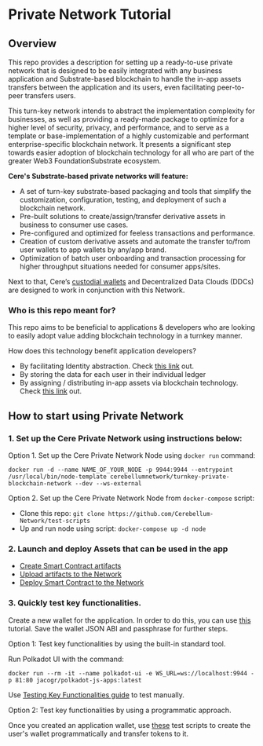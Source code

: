 # Private Network Tutorial

## Overview

This repo provides a description for setting up a ready-to-use private network that is designed to be easily integrated with any business application and Substrate-based blockchain to handle the in-app assets transfers between the application and its users, even facilitating peer-to-peer transfers  users.

This turn-key network intends to abstract the implementation complexity for businesses, as well as providing a ready-made package to optimize for a higher level of security, privacy, and performance, and to serve as a template or base-implementation of a highly customizable and performant enterprise-specific blockchain network. It presents a significant step towards easier adoption of blockchain technology for all who are part of the greater Web3 FoundationSubstrate ecosystem.

**Cere's Substrate-based private networks will feature:**
* A set of turn-key substrate-based packaging and tools that simplify the customization, configuration, testing, and deployment of such a blockchain network.
* Pre-built solutions to create/assign/transfer derivative assets in business to consumer use cases.
* Pre-configured and optimized for feeless transactions and performance.
* Creation of custom derivative assets and automate the transfer to/from user wallets to app wallets by any/app brand.
* Optimization of batch user onboarding and transaction processing for higher throughput situations needed for consumer apps/sites.

Next to that, Cere’s [custodial wallets](https://github.com/Cerebellum-Network/Cere-Identity-Custody-SDK) and Decentralized Data Clouds (DDCs) are designed to work in conjunction with this Network.

### Who is this repo meant for?

This repo aims to be beneficial to applications & developers who are looking to easily adopt  value adding blockchain technology in a turnkey manner.

How does this technology  benefit application developers?
* By facilitating Identity abstraction. Check [this link](https://github.com/Cerebellum-Network/Cere-Identity-Custody-SDK) out.
* By storing the data for each user in their individual ledger
* By assigning / distributing in-app assets via blockchain technology. Check [this link](https://github.com/Cerebellum-Network/private-standalone-network-node/blob/dev/docs/derivative_assets.md) out.

## How to start using Private Network

### 1. Set up the Cere Private Network using instructions below:

Option 1. Set up the Cere Private Network Node using `docker run` command:

```shell
docker run -d --name NAME_OF_YOUR_NODE -p 9944:9944 --entrypoint /usr/local/bin/node-template cerebellumnetwork/turnkey-private-blockchain-network --dev --ws-external
```

Option 2. Set up the Cere Private Network Node from `docker-compose` script:

* Clone this repo: `git clone https://github.com/Cerebellum-Network/test-scripts`
* Up and run node using script: `docker-compose up -d node`

### 2. Launch and deploy Assets that can be used in the app

* [Create Smart Contract artifacts](./derivative_assets.md#1-create-smart-contract-artifacts)
* [Upload artifacts to the Network](./derivative_assets.md#2-upload-artifacts-wasm-and-metadata-files-first)
* [Deploy Smart Contract to the Network](./derivative_assets.md#2-upload-artifacts-wasm-and-metadata-files-first)

### 3. Quickly test key functionalities.

Create a new wallet for the application.
In order to do this, you can use [this](https://www.youtube.com/watch?v=hhUZ40ZWqkE) tutorial. Save the wallet JSON ABI and passphrase for further steps.

Option 1: Test key functionalities by using the built-in standard tool.

Run Polkadot UI with the command:

```shell
docker run --rm -it --name polkadot-ui -e WS_URL=ws://localhost:9944 -p 81:80 jacogr/polkadot-js-apps:latest
```

Use [Testing Key Functionalities guide](https://github.com/Cerebellum-Network/private-standalone-network-node#testing-key-functionalities) to test manually.

Option 2: Test key functionalities by using a programmatic approach.

Once you created an application wallet, use [these](https://github.com/Cerebellum-Network/test-scripts) test scripts to create the user's wallet programmatically and transfer tokens to it.


